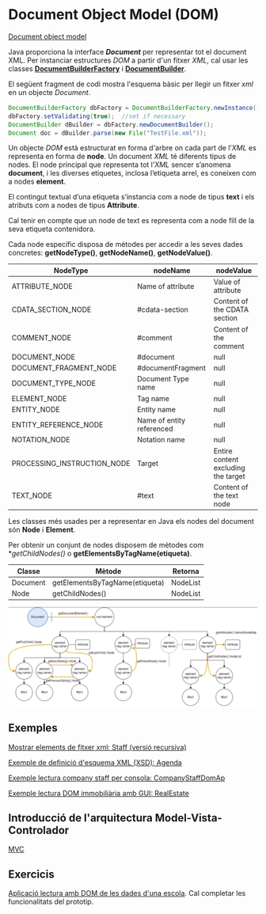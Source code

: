 # Document Object Model (DOM)

[Document object model](/damm06/assets/1.2/document_object_model.pdf)

Java proporciona la interface ***Document*** per representar tot el document XML. Per instanciar estructures *DOM* a partir d'un fitxer *XML*, cal usar les classes [**DocumentBuilderFactory**](https://docs.oracle.com/en/java/javase/19/docs/api/java.xml/javax/xml/parsers/DocumentBuilderFactory.html) i [**DocumentBuilder**](https://docs.oracle.com/en/java/javase/19/docs/api/java.xml/javax/xml/parsers/DocumentBuilder.html).

El següent fragment de codi mostra l'esquema bàsic per llegir un fitxer *xml* en un objecte *Document*.

```java
DocumentBuilderFactory dbFactory = DocumentBuilderFactory.newInstance();
dbFactory.setValidating(true);  //set if necessary
DocumentBuilder dBuilder = dbFactory.newDocumentBuilder();
Document doc = dBuilder.parse(new File("TestFile.xml"));  
```

Un objecte *DOM* està estructurat en forma d'arbre on cada part de l’*XML* es representa en forma de **node**. Un document *XML* té diferents tipus de nodes. El node principal que representa tot l’*XML* sencer s’anomena **document**, i les diverses etiquetes, inclosa l’etiqueta arrel, es coneixen com a nodes **element**.

El contingut textual d’una etiqueta s’instancia com a node de tipus **text** i els atributs com a nodes de tipus **Attribute**.

Cal tenir en compte que un node de text es representa com a node fill de la seva etiqueta contenidora.

Cada node específic disposa de mètodes per accedir a les seves dades concretes: **getNodeType()**, **getNodeName()**, **getNodeValue()**.

| NodeType                   | nodeName                 | nodeValue                          |
| ------ | ------ | ------ |
| ATTRIBUTE_NODE             | Name of attribute        | Value of attribute                 |
| CDATA_SECTION_NODE         | #cdata-section           | Content of the CDATA section       |
| COMMENT_NODE               | #comment                 | Content of the comment             |
| DOCUMENT_NODE              | #document                | null                               |
| DOCUMENT_FRAGMENT_NODE     | #documentFragment        | null                               |
| DOCUMENT_TYPE_NODE         | Document Type name       | null                               |
| ELEMENT_NODE               | Tag name                 | null                               |
| ENTITY_NODE                | Entity name              | null                               |
| ENTITY_REFERENCE_NODE      | Name of entity referenced| null                               |
| NOTATION_NODE              | Notation name            | null                               |
| PROCESSING_INSTRUCTION_NODE| Target                   | Entire content excluding the target|
| TEXT_NODE                  | #text                    | Content of the text node           |

Les classes més usades per a representar en Java els nodes del document són **Node** i **Element**.

Per obtenir un conjunt de nodes disposem de mètodes com **getChildNodes()* o **getElementsByTagName(etiqueta)**.

| Classe | Mètode  |  Retorna |
| ------ | ------ | ------ |
| Document      | getElementsByTagName(etiqueta)          | NodeList      |
| Node          | getChildNodes()        | NodeList                |

![Estructura DOM d'un document XML](/damm06/assets/1.2/domgraph.png)

## Exemples

[Mostrar elements de fitxer xml: Staff (versió recursiva)](/damm06/assets/1.2/staffxmldom.zip)

[Exemple de definició d'esquema XML (XSD): Agenda](/damm06/assets/1.2/agenda-xml_xsd.zip)

[Exemple lectura company staff per consola: CompanyStaffDomAp](/damm06/assets/1.2/companystaffdomap.zip)

[Exemple lectura DOM immobiliària amb GUI: RealEstate](/damm06/assets/1.2/realestatedomgui.zip)

## Introducció de l'arquitectura Model-Vista-Controlador

[MVC](../../../uf0-commons/patterns/mvc.md)

## Exercicis

[Aplicació lectura amb DOM de les dades d'una escola](/damm06/assets/1.2/schooldomap.zip). Cal completar les funcionalitats del prototip.

